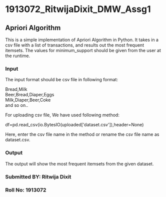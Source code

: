 # 1913072_RitwijaDixit_DMW_Assg1
## Apriori Algorithm

This is a simple implementation of Apriori Algorithm in Python. It takes in a csv file with a list of transactions, and results out the most frequent itemsets. The values for minimum_support should be given from the user at the runtime.

### Input

The input format should be csv file in following format:

Bread,Milk <br>
Beer,Bread,Diaper,Eggs <br>
Milk,Diaper,Beer,Coke <br>
and so on..

For uploading csv file, We have used following method:

df=pd.read_csv(io.BytesIO(uploaded['dataset.csv']),header=None)

Here, enter the csv file name in the method or rename the csv file name as dataset.csv.

### Output
The output will show the most frequent itemsets from the given dataset.
### Submitted BY: Ritwija Dixit
### Roll No: 1913072
